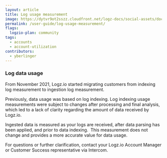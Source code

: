 ```yaml
---
layout: article
title: Log usage measurement
image: https://dytvr9ot2sszz.cloudfront.net/logz-docs/social-assets/docs-social.jpg
permalink: /user-guide/log-usage-measurement/
flags:
  logzio-plan: community
tags:
  - accounts
  - account-utilization
contributors:
  - yberlinger
---
```


### Log data usage

From November 2021, Logz.io started migrating customers from indexing log measurement to ingestion log measurement.

Previously, data usage was based on log indexing. Log indexing usage measurements were subject to changes after processing and final analysis, which led to a lack of clarity regarding the amount of data received by Logz.io.

Ingested data is measured as your logs are received, after data parsing has been applied, and prior to data indexing.  This measurement does not change and provides a more accurate value for data usage.

For questions or further clarification, contact your Logz.io Account Manager or Customer Success representative via Intercom.